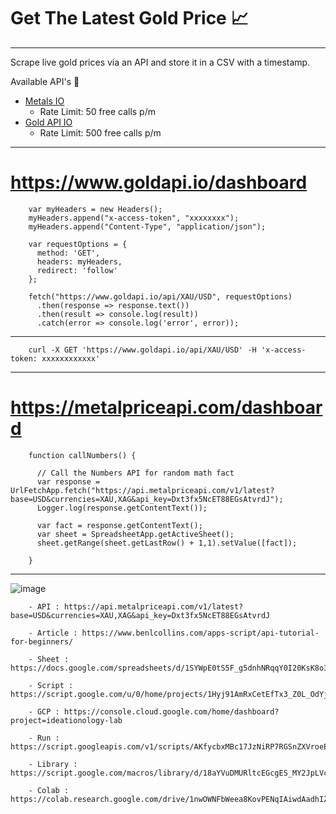 # Get The Latest Gold Price :chart_with_upwards_trend:

---

Scrape live gold prices via an API and store it in a CSV with a timestamp.

Available API's :electric_plug:
- [Metals IO](https://metals-api.com/)
    - Rate Limit: 50 free calls p/m
- [Gold API IO](https://www.goldapi.io/)
    - Rate Limit: 500 free calls p/m
    
----------------------------

# https://www.goldapi.io/dashboard

        var myHeaders = new Headers();
        myHeaders.append("x-access-token", "xxxxxxxx");
        myHeaders.append("Content-Type", "application/json");

        var requestOptions = {
          method: 'GET',
          headers: myHeaders,
          redirect: 'follow'
        };

        fetch("https://www.goldapi.io/api/XAU/USD", requestOptions)
          .then(response => response.text())
          .then(result => console.log(result))
          .catch(error => console.log('error', error));
          
--------------------------

        curl -X GET 'https://www.goldapi.io/api/XAU/USD' -H 'x-access-token: xxxxxxxxxxxx'

-------------------

# https://metalpriceapi.com/dashboard

        function callNumbers() {

          // Call the Numbers API for random math fact
          var response = UrlFetchApp.fetch("https://api.metalpriceapi.com/v1/latest?base=USD&currencies=XAU,XAG&api_key=Dxt3fx5NcET88EGsAtvrdJ");
          Logger.log(response.getContentText());

          var fact = response.getContentText();
          var sheet = SpreadsheetApp.getActiveSheet();
          sheet.getRange(sheet.getLastRow() + 1,1).setValue([fact]);

        }

--------------------------------

![image](https://user-images.githubusercontent.com/50515418/184533608-d2fc81b3-dfbe-41d3-8581-3728d7757200.png)

        - API : https://api.metalpriceapi.com/v1/latest?base=USD&currencies=XAU,XAG&api_key=Dxt3fx5NcET88EGsAtvrdJ
        
        - Article : https://www.benlcollins.com/apps-script/api-tutorial-for-beginners/

        - Sheet : https://docs.google.com/spreadsheets/d/1SYWpE0tS5F_g5dnhNRqqY0I20KsK8o3HA5EnV2VDEis/edit#gid=0
        
        - Script : https://script.google.com/u/0/home/projects/1Hyj91AmRxCetEfTx3_Z0L_OdYjHDqPoZH_qlpkjgbZ9nWZ1Mk2epLBXy/edit
        
        - GCP : https://console.cloud.google.com/home/dashboard?project=ideationology-lab
        
        - Run : https://script.googleapis.com/v1/scripts/AKfycbxMBc17JzNiRP7RGSnZXVroeEVyrI9oEFbbkyAvwfYmTH4RqKJzdx5sjeBP048peELauQ:run
        
        - Library : https://script.google.com/macros/library/d/18aYVuDMURltcEGcgES_MY2JpLVcMsPcPSmRFxPPZ_Xz9Aug5EcD1MOze/1
        
        - Colab : https://colab.research.google.com/drive/1nwOWNFbWeea8KovPENqIAiwdAadhIZGH
        
